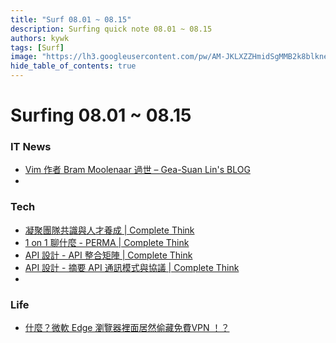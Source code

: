 ```yaml
---
title: "Surf 08.01 ~ 08.15"
description: Surfing quick note 08.01 ~ 08.15
authors: kywk
tags: [Surf]
image: "https://lh3.googleusercontent.com/pw/AM-JKLXZZHmidSgMMB2k8blkneclNRysPXLr__G7rZ4hPi2sN0jC67PHAbX1MyFj8hQX_MTZ6bwIMPwCyu2fu1bU0ZXSX09eu-OlSDb4U-9haUS_wgnVPLaCM6WQLsRbsnocF8X5Edmt35rDjytljbNEMsaf8A=w800-no?authuser=0"
hide_table_of_contents: true
---
```


Surfing 08.01 ~ 08.15
==================

### IT News

- [Vim 作者 Bram Moolenaar 過世 – Gea-Suan Lin's BLOG](https://blog.gslin.org/archives/2023/08/05/11280)
- 
### Tech

- [凝聚團隊共識與人才養成 | Complete Think](https://rickhw.github.io/2023/07/29/Management/Team-Consensus-and-Talent-Development/)
- [1 on 1 聊什麼 - PERMA | Complete Think](https://rickhw.github.io/2023/08/01/Management/PERMA/)
- [API 設計 - API 整合矩陣 | Complete Think](https://rickhw.github.io/2023/07/02/DistributedSystems/API-First_Integration-Matrix/)
- [API 設計 - 摘要 API 通訊模式與協議 | Complete Think](https://rickhw.github.io/2023/06/24/DistributedSystems/API-First_Communication-Protocol/)
- 

### Life

- [什麼？微軟 Edge 瀏覽器裡面居然偷藏免費VPN ！？](https://www.soft4fun.net/software/security/edge-free-vpn-network.htm)
